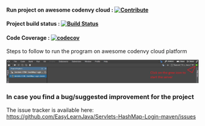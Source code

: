  
#### Run project on awesome codenvy cloud : [![Contribute](https://codenvy.com/factory/resources/codenvy-contribute.svg)](https://codenvy.com/f?id=2brfr7d8p80ubuww)
#### Project build status : [![Build Status](https://travis-ci.org/EasyLearnJava/Servlets-HashMap-Login-maven.svg?branch=master)](https://travis-ci.org/EasyLearnJava/Servlets-HashMap-Login-maven/)
#### Code Coverage : [![codecov](https://codecov.io/gh/EasyLearnJava/Servlets-HashMap-Login-maven/branch/master/graph/badge.svg)](https://codecov.io/gh/EasyLearnJava/Servlets-HashMap-Login-maven)

Steps to follow to run the program on awesome codenvy cloud platform

![alt tag](https://github.com/EasyLearnJava/Servlets-HTML-HashMap-Login-maven/blob/master/Codenvy_startserver.png)

### In case you find a bug/suggested improvement for the project
The issue tracker is available here: https://github.com/EasyLearnJava/Servlets-HashMap-Login-maven/issues 
